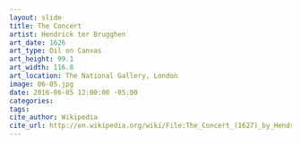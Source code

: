 ```yaml
---
layout: slide
title: The Concert
artist: Hendrick ter Brugghen
art_date: 1626
art_type: Oil on Canvas
art_height: 99.1
art_width: 116.8
art_location: The National Gallery, London
image: 06-05.jpg
date: 2016-06-05 12:00:00 -05:00
categories:
tags:
cite_author: Wikipedia
cite_url: http://en.wikipedia.org/wiki/File:The_Concert_(1627)_by_Hendrick_ter_Brugghen.jpg
---
```

